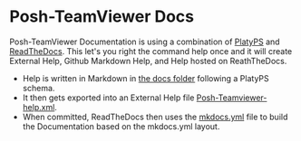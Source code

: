 # Posh-TeamViewer Docs

Posh-TeamViewer Documentation is using a combination of [PlatyPS](https://github.com/PowerShell/platyPS) and [ReadTheDocs](https://readthedocs.org/). This let's you right the command help once and it will create External Help, Github Markdown Help, and Help hosted on ReathTheDocs. 

- Help is written in Markdown in [the docs folder](https://github.com/gerane/Posh-Teamviewer/tree/dev/docs) following a PlatyPS schema.
- It then gets exported into an External Help file [Posh-Teamviewer-help.xml](https://github.com/gerane/Posh-Teamviewer/blob/Dev/Posh-Teamviewer/en-US/Posh-Teamviewer-help.xml). 
- When committed, ReadTheDocs then uses the [mkdocs.yml](https://github.com/RamblingCookieMonster/PSDeploy/blob/dev/mkdocs.yml) file to build the Documentation based on the mkdocs.yml layout.